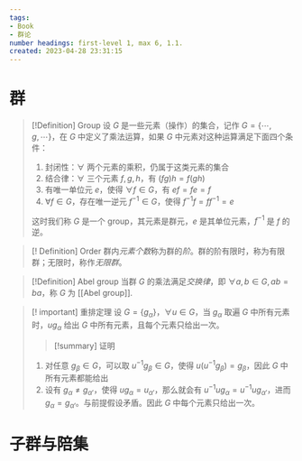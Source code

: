 ```yaml
---
tags: 
- Book
- 群论
number headings: first-level 1, max 6, 1.1.
created: 2023-04-28 23:31:15
---
```


# 群

>[!Definition] Group
>设 $G$ 是一些元素（操作）的集合，记作 $G = \{\cdots, g, \cdots\}$，在 $G$ 中定义了乘法运算，如果 $G$ 中元素对这种运算满足下面四个条件：
>1. 封闭性：$\forall$ 两个元素的乘积，仍属于这类元素的集合
>2. 结合律：$\forall$ 三个元素 $f,g,h$，有 $(fg)h = f(gh)$
>3. 有唯一单位元 $e$，使得 $\forall f \in G$，有 $ef = fe = f$
>4. $\forall f \in G$，存在唯一逆元 $f^{-1} \in G$，使得 $f^{-1}f = ff^{-1} = e$
>
>这时我们称 $G$ 是一个 group，其元素是群元，$e$ 是其单位元素，$f^{-1}$ 是 $f$ 的逆。

>[! Definition] Order
> 群内*元素个数*称为群的*阶*。群的阶有限时，称为有限群；无限时，称作*无限群*。

>[!Definition] Abel group
> 当群 $G$ 的乘法满足*交换律*，即 $\forall a, b \in G, ab = ba$，称 $G$ 为 [[Abel group]].

> [! important] 重排定理
> 设 $G = \{g_\alpha\}$，$\forall u \in G$，当 $g_\alpha$ 取遍 $G$ 中所有元素时，$u g_\alpha$ 给出 $G$ 中所有元素，且每个元素只给出一次。
>
>> [!summary] 证明
> 1. 对任意 $g_\beta \in G$，可以取 $u^{-1} g_\beta \in G$，使得 $u(u^{-1} g_\beta) = g_\beta$，因此 $G$ 中所有元素都能给出
> 2. 设有 $g_\alpha \neq g_{\alpha'}$，使得 $u g_\alpha = u_{\alpha'}$，那么就会有 $u^{-1}u g_\alpha = u^{-1}u g_{\alpha'}$，进而 $g_\alpha = g_{\alpha'}$。与前提假设矛盾。因此 $G$ 中每个元素只给出一次。

#  子群与陪集

